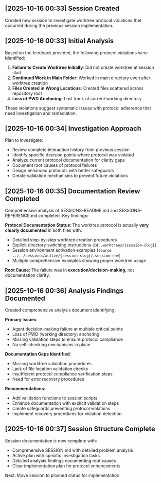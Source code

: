 ## [2025-10-16 00:33] Session Created

Created new session to investigate worktree protocol violations that occurred during the previous session implementation.

## [2025-10-16 00:33] Initial Analysis

Based on the feedback provided, the following protocol violations were identified:

1. **Failure to Create Worktree Initially**: Did not create worktree at session start
2. **Continued Work in Main Folder**: Worked in main directory even after worktree creation
3. **Files Created in Wrong Locations**: Created files scattered across repository root
4. **Loss of PWD Anchoring**: Lost track of current working directory

These violations suggest systematic issues with protocol adherence that need investigation and remediation.

## [2025-10-16 00:34] Investigation Approach

Plan to investigate:
- Review complete interaction history from previous session
- Identify specific decision points where protocol was violated
- Analyze current protocol documentation for clarity gaps
- Document root causes of protocol failures
- Design enhanced protocols with better safeguards
- Create validation mechanisms to prevent future violations

## [2025-10-16 00:35] Documentation Review Completed

Comprehensive analysis of SESSIONS-README.md and SESSIONS-REFERENCE.md completed. Key findings:

**Protocol Documentation Status**: The worktree protocol is actually **very clearly documented** in both files with:
- Detailed step-by-step worktree creation procedures
- Explicit directory switching instructions (`cd .worktrees/{session-slug}`)
- Session environment activation examples (`source ../../sessions/active/{session-slug}/.session-env`)
- Multiple comprehensive examples showing proper worktree usage

**Root Cause**: The failure was in **execution/decision-making**, not documentation clarity.

## [2025-10-16 00:36] Analysis Findings Documented

Created comprehensive analysis document identifying:

**Primary Issues**:
- Agent decision-making failure at multiple critical points
- Loss of PWD (working directory) anchoring
- Missing validation steps to ensure protocol compliance
- No self-checking mechanisms in place

**Documentation Gaps Identified**:
- Missing worktree validation procedures
- Lack of file location validation checks
- Insufficient protocol compliance verification steps
- Need for error recovery procedures

**Recommendations**:
- Add validation functions to session scripts
- Enhance documentation with explicit validation steps
- Create safeguards preventing protocol violations
- Implement recovery procedures for violation detection

## [2025-10-16 00:37] Session Structure Complete

Session documentation is now complete with:
- Comprehensive SESSION.md with detailed problem analysis
- Active plan with specific investigation tasks
- Detailed analysis findings documenting root causes
- Clear implementation plan for protocol enhancements

Next: Move session to planned status for implementation.